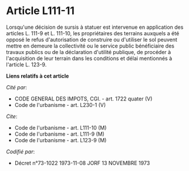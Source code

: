 # Article L111-11

Lorsqu'une décision de sursis à statuer est intervenue en application des articles L. 111-9 et L. 111-10, les propriétaires
des terrains auxquels a été opposé le refus d'autorisation de construire ou d'utiliser le sol peuvent mettre en demeure la
collectivité ou le service public bénéficiaire des travaux publics ou de la déclaration d'utilité publique, de procéder à
l'acquisition de leur terrain dans les conditions et délai mentionnés à l'article L. 123-9.

**Liens relatifs à cet article**

_Cité par_:

  - CODE GENERAL DES IMPOTS, CGI. - art. 1722 quater (V)
  - Code de l'urbanisme - art. L230-1 (V)

_Cite_:

  - Code de l'urbanisme - art. L111-10 (M)
  - Code de l'urbanisme - art. L111-9 (M)
  - Code de l'urbanisme - art. L123-9 (M)

_Codifié par_:

  - Décret n°73-1022 1973-11-08 JORF 13 NOVEMBRE 1973
